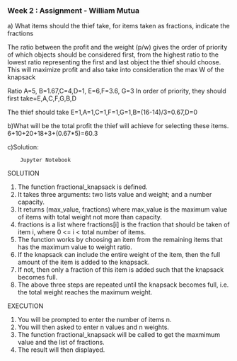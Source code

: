 ### Week 2 : Assignment - William Mutua


a) What items should the thief take, for items taken as fractions, indicate the fractions

The ratio between the profit and the weight (p/w) gives the order of priority of which objects should be considered first, from the highest ratio to the lowest ratio representing the first and last object the thief should choose. This will maximize profit and also take into consideration the max W of the knapsack

Ratio A=5, B=1.67,C=4,D=1, E=6,F=3.6, G=3
In order of priority, they should first take=E,A,C,F,G,B,D

The thief should take 
E=1,A=1,C=1,F=1,G=1,B=(16-14)/3=0.67,D=0

b)What will be the total profit the thief will achieve for selecting these items.
6+10+20+18+3+(0.67*5)=60.3


c)Solution: 
```
    Jupyter Notebook
```

SOLUTION
1. The function fractional_knapsack is defined.
2. It takes three arguments: two lists value and weight; and a number capacity.
3. It returns (max_value, fractions) where max_value is the maximum value of items with total weight not more than capacity.
4. fractions is a list where fractions[i] is the fraction that should be taken of item i, where 0 <= i < total number of items.
5. The function works by choosing an item from the remaining items that has the maximum value to weight ratio.
6. If the knapsack can include the entire weight of the item, then the full amount of the item is added to the knapsack.
7. If not, then only a fraction of this item is added such that the knapsack becomes full.
8. The above three steps are repeated until the knapsack becomes full, i.e. the total weight reaches the maximum weight.

EXECUTION

1. You will be prompted to enter the number of items n.
2. You will then asked to enter n values and n weights.
3. The function fractional_knapsack will be called to get the maxmimum value and the list of fractions.
4. The result will then displayed.

